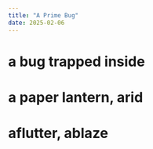 ```yaml
---
title: "A Prime Bug"
date: 2025-02-06
---
```


# a bug trapped inside
# a paper lantern, arid
# aflutter, ablaze

